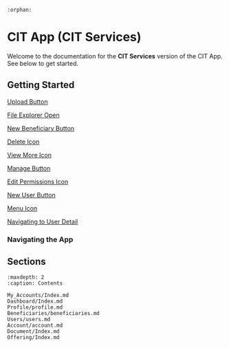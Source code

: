 ```{eval-rst}
:orphan:
```

# CIT App (CIT Services)

Welcome to the documentation for the **CIT Services** version of the CIT App. See below to get started. 

## Getting Started



[Upload Button](#upload-button)

  

[File Explorer Open](#file-explorer-open)

  

[New Beneficiary Button](#new-beneficiary-button)

  

[Delete Icon](#delete-icon)

  

[View More Icon](#view-more-icon)

  

[Manage Button](#manage-button)

  

[Edit Permissions Icon](#edit-permissions-icon)

  

[New User Button](#new-user-button)

  

[Menu Icon](#menu-icon)

  

[Navigating to User Detail](#navigating-to-user-detail)


### Navigating the App

## Sections

```{toctree}
:maxdepth: 2
:caption: Contents

My_Accounts/Index.md
Dashboard/Index.md
Profile/profile.md
Beneficiaries/beneficiaries.md
Users/users.md
Account/account.md
Document/Index.md
Offering/Index.md
```

